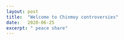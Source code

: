 ```yaml
---
layout: post
title:  "Welcome to Chinmoy controversies"
date:   2020-06-25
excerpt: " peace share"
---
```


